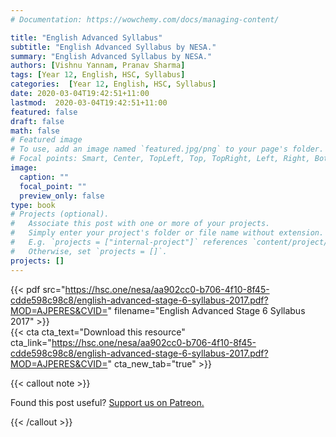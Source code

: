 ```yaml
---
# Documentation: https://wowchemy.com/docs/managing-content/

title: "English Advanced Syllabus"
subtitle: "English Advanced Syllabus by NESA."
summary: "English Advanced Syllabus by NESA."
authors: [Vishnu Yannam, Pranav Sharma]
tags: [Year 12, English, HSC, Syllabus]
categories:  [Year 12, English, HSC, Syllabus]
date: 2020-03-04T19:42:51+11:00
lastmod:  2020-03-04T19:42:51+11:00
featured: false
draft: false
math: false
# Featured image
# To use, add an image named `featured.jpg/png` to your page's folder.
# Focal points: Smart, Center, TopLeft, Top, TopRight, Left, Right, BottomLeft, Bottom, BottomRight.
image:
  caption: ""
  focal_point: ""
  preview_only: false
type: book
# Projects (optional).
#   Associate this post with one or more of your projects.
#   Simply enter your project's folder or file name without extension.
#   E.g. `projects = ["internal-project"]` references `content/project/deep-learning/index.md`.
#   Otherwise, set `projects = []`.
projects: []
---
```


{{< pdf src="https://hsc.one/nesa/aa902cc0-b706-4f10-8f45-cdde598c98c8/english-advanced-stage-6-syllabus-2017.pdf?MOD=AJPERES&CVID=" filename="English Advanced Stage 6 Syllabus 2017" >}}
<br>
{{< cta cta_text="Download this resource" cta_link="https://hsc.one/nesa/aa902cc0-b706-4f10-8f45-cdde598c98c8/english-advanced-stage-6-syllabus-2017.pdf?MOD=AJPERES&CVID=" cta_new_tab="true" >}}

{{< callout note >}}

Found this post useful? [Support us on Patreon.](https://patreon.com/schoolnotes)

{{< /callout >}}